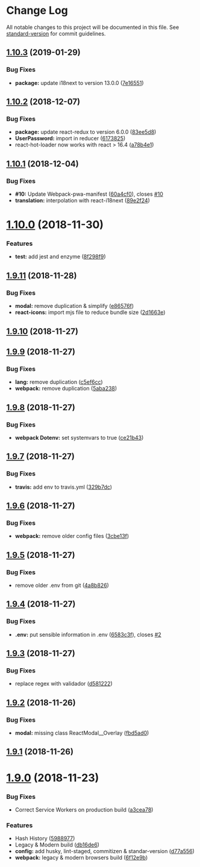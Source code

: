 # Change Log

All notable changes to this project will be documented in this file. See [standard-version](https://github.com/conventional-changelog/standard-version) for commit guidelines.

<a name="1.10.3"></a>
## [1.10.3](https://github.com/JimmyBeldone/reapt/compare/v1.10.2...v1.10.3) (2019-01-29)


### Bug Fixes

* **package:** update i18next to version 13.0.0 ([7e16551](https://github.com/JimmyBeldone/reapt/commit/7e16551))



<a name="1.10.2"></a>
## [1.10.2](https://github.com/JimmyBeldone/reapt/compare/v1.10.1...v1.10.2) (2018-12-07)


### Bug Fixes

* **package:** update react-redux to version 6.0.0 ([83ee5d8](https://github.com/JimmyBeldone/reapt/commit/83ee5d8))
* **UserPassword:** import in reducer ([6173825](https://github.com/JimmyBeldone/reapt/commit/6173825))
* react-hot-loader now works with react > 16.4 ([a78b4e1](https://github.com/JimmyBeldone/reapt/commit/a78b4e1))



<a name="1.10.1"></a>
## [1.10.1](https://github.com/JimmyBeldone/reapt/compare/v1.10.0...v1.10.1) (2018-12-04)


### Bug Fixes

* **#10:** Update Webpack-pwa-manifest ([60a4cf0](https://github.com/JimmyBeldone/reapt/commit/60a4cf0)), closes [#10](https://github.com/JimmyBeldone/reapt/issues/10)
* **translation:** interpolation with react-i18next ([89e2f24](https://github.com/JimmyBeldone/reapt/commit/89e2f24))



<a name="1.10.0"></a>
# [1.10.0](https://github.com/JimmyBeldone/reapt/compare/v1.9.11...v1.10.0) (2018-11-30)


### Features

* **test:** add jest and enzyme ([8f298f9](https://github.com/JimmyBeldone/reapt/commit/8f298f9))



<a name="1.9.11"></a>
## [1.9.11](https://github.com/JimmyBeldone/reapt/compare/v1.9.10...v1.9.11) (2018-11-28)


### Bug Fixes

* **modal:** remove duplication & simplify ([e86576f](https://github.com/JimmyBeldone/reapt/commit/e86576f))
* **react-icons:** import mjs file to reduce bundle size ([2d1663e](https://github.com/JimmyBeldone/reapt/commit/2d1663e))



<a name="1.9.10"></a>
## [1.9.10](https://github.com/JimmyBeldone/reapt/compare/v1.9.9...v1.9.10) (2018-11-27)



<a name="1.9.9"></a>
## [1.9.9](https://github.com/JimmyBeldone/reapt/compare/v1.9.8...v1.9.9) (2018-11-27)


### Bug Fixes

* **lang:** remove duplication ([c5ef6cc](https://github.com/JimmyBeldone/reapt/commit/c5ef6cc))
* **webpack:** remove duplication ([5aba238](https://github.com/JimmyBeldone/reapt/commit/5aba238))



<a name="1.9.8"></a>
## [1.9.8](https://github.com/JimmyBeldone/reapt/compare/v1.9.7...v1.9.8) (2018-11-27)


### Bug Fixes

* **webpack Dotenv:** set systemvars to true ([ce21b43](https://github.com/JimmyBeldone/reapt/commit/ce21b43))



<a name="1.9.7"></a>
## [1.9.7](https://github.com/JimmyBeldone/reapt/compare/v1.9.6...v1.9.7) (2018-11-27)


### Bug Fixes

* **travis:** add env to travis.yml ([329b7dc](https://github.com/JimmyBeldone/reapt/commit/329b7dc))



<a name="1.9.6"></a>
## [1.9.6](https://github.com/JimmyBeldone/reapt/compare/v1.9.5...v1.9.6) (2018-11-27)


### Bug Fixes

* **webpack:** remove older config files ([3cbe13f](https://github.com/JimmyBeldone/reapt/commit/3cbe13f))



<a name="1.9.5"></a>
## [1.9.5](https://github.com/JimmyBeldone/reapt/compare/v1.9.4...v1.9.5) (2018-11-27)


### Bug Fixes

* remove older .env from git ([4a8b826](https://github.com/JimmyBeldone/reapt/commit/4a8b826))



<a name="1.9.4"></a>
## [1.9.4](https://github.com/JimmyBeldone/reapt/compare/v1.9.3...v1.9.4) (2018-11-27)


### Bug Fixes

* **.env:** put sensible information in .env ([6583c3f](https://github.com/JimmyBeldone/reapt/commit/6583c3f)), closes [#2](https://github.com/JimmyBeldone/reapt/issues/2)



<a name="1.9.3"></a>
## [1.9.3](https://github.com/JimmyBeldone/reapt/compare/v1.9.2...v1.9.3) (2018-11-27)


### Bug Fixes

* replace regex with validador ([d581222](https://github.com/JimmyBeldone/reapt/commit/d581222))



<a name="1.9.2"></a>
## [1.9.2](https://github.com/JimmyBeldone/reapt/compare/v1.9.1...v1.9.2) (2018-11-26)


### Bug Fixes

* **modal:** missing class ReactModal__Overlay ([fbd5ad0](https://github.com/JimmyBeldone/reapt/commit/fbd5ad0))



<a name="1.9.1"></a>
## [1.9.1](https://github.com/JimmyBeldone/reapt/compare/v1.9.0...v1.9.1) (2018-11-26)



<a name="1.9.0"></a>
# [1.9.0](https://github.com/JimmyBeldone/reapt/compare/v1.8.9...v1.9.0) (2018-11-23)


### Bug Fixes

* Correct Service Workers on production build ([a3cea78](https://github.com/JimmyBeldone/reapt/commit/a3cea78))


### Features

* Hash History ([5988977](https://github.com/JimmyBeldone/reapt/commit/5988977))
* Legacy & Modern build ([db16de6](https://github.com/JimmyBeldone/reapt/commit/db16de6))
* **config:** add husky, lint-staged, commitizen & standar-version ([d77a556](https://github.com/JimmyBeldone/reapt/commit/d77a556))
* **webpack:** legacy & modern browsers build ([6f12e9b](https://github.com/JimmyBeldone/reapt/commit/6f12e9b))
